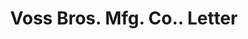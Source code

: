---
doi: 10.7916/D87Q09M7
date_other: '1925'
date_other_textual: '1925'
form: correspondence
genre:
- Letters (correspondence)
name:
- Voss Bros. Mfg. Co.
object_in_context_url: https://biggert.cul.columbia.edu/items/view/ave_biggert_01753
subject_hierarchical_geographic:
- Davenport, Iowa, United States
subject_name:
- Voss Bros. Mfg. Co.
title: Voss Bros. Mfg. Co.. Letter
sort_title: Voss Bros. Mfg. Co.. Letter
call_number: ave_biggert_01753
coordinates:
- 41.543055555555554,-90.59083333333332
pid: ave_biggert_01753
identifiers: ave_biggert_01753
canvas_id: ldpd:397011
permalink: "/items/ave_biggert_01753/"
layout: iiif-image-page
---